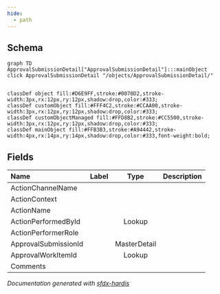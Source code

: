 ```yaml
---
hide:
  - path
---
```



## Schema

```mermaid
graph TD
ApprovalSubmissionDetail["ApprovalSubmissionDetail"]:::mainObject
click ApprovalSubmissionDetail "/objects/ApprovalSubmissionDetail/"


classDef object fill:#D6E9FF,stroke:#0070D2,stroke-width:3px,rx:12px,ry:12px,shadow:drop,color:#333;
classDef customObject fill:#FFF4C2,stroke:#CCAA00,stroke-width:3px,rx:12px,ry:12px,shadow:drop,color:#333;
classDef customObjectManaged fill:#FFD8B2,stroke:#CC5500,stroke-width:3px,rx:12px,ry:12px,shadow:drop,color:#333;
classDef mainObject fill:#FFB3B3,stroke:#A94442,stroke-width:4px,rx:14px,ry:14px,shadow:drop,color:#333,font-weight:bold;

```


<!-- Object description -->

## Fields

| Name      | Label | Type | Description |
| :-------- | :---- | :--: | :---------- | 
| ActionChannelName |  |  | <!-- --> |
| ActionContext |  |  | <!-- --> |
| ActionName |  |  | <!-- --> |
| ActionPerformedById |  | Lookup | <!-- --> |
| ActionPerformerRole |  |  | <!-- --> |
| ApprovalSubmissionId |  | MasterDetail | <!-- --> |
| ApprovalWorkItemId |  | Lookup | <!-- --> |
| Comments |  |  | <!-- --> |








_Documentation generated with [sfdx-hardis](https://sfdx-hardis.cloudity.com)_
